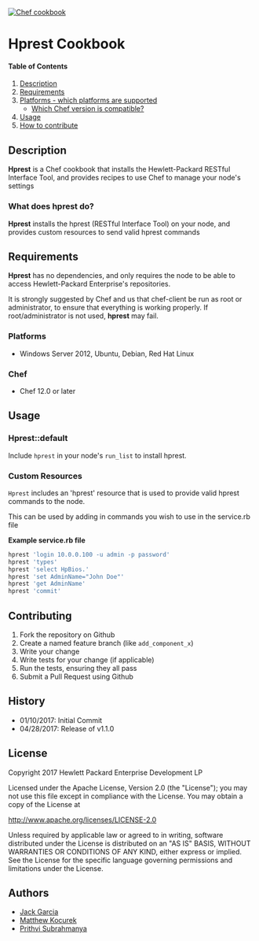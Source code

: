 [![Chef cookbook](https://img.shields.io/cookbook/v/chef-sugar.svg)](https://supermarket.chef.io/cookbooks/hprest)

# Hprest Cookbook

#### Table of Contents
1. [Description](#description)
1. [Requirements](#requirements)
1. [Platforms - which platforms are supported](#platforms)
    * [Which Chef version is compatible?](#chef)
1. [Usage](#usage)
1. [How to contribute](#contributing)

## Description

**Hprest** is a Chef cookbook that installs the Hewlett-Packard RESTful Interface Tool, and provides 
recipes to use Chef to manage your node's settings

### What does hprest do?

**Hprest** installs the hprest (RESTful Interface Tool) on your node, and provides custom resources 
to send valid hprest commands

## Requirements

**Hprest** has no dependencies, and only requires the node to be able to access Hewlett-Packard Enterprise's 
repositories.

It is strongly suggested by Chef and us that chef-client be run as root or administrator, to ensure that everything is working properly. If root/administrator is not used, **hprest** may fail.

### Platforms

- Windows Server 2012, Ubuntu, Debian, Red Hat Linux

### Chef

- Chef 12.0 or later

## Usage

### Hprest::default

Include `hprest` in your node's `run_list` to install hprest.

### Custom Resources

`Hprest` includes an 'hprest' resource that is used to provide valid hprest commands to the node.

This can be used by adding in commands you wish to use in the service.rb file

**Example service.rb file**

```ruby
hprest 'login 10.0.0.100 -u admin -p password'
hprest 'types'
hprest 'select HpBios.'
hprest 'set AdminName="John Doe"'
hprest 'get AdminName'
hprest 'commit'
```

## Contributing

1. Fork the repository on Github
2. Create a named feature branch (like `add_component_x`)
3. Write your change
4. Write tests for your change (if applicable)
5. Run the tests, ensuring they all pass
6. Submit a Pull Request using Github

## History

* 01/10/2017: Initial Commit
* 04/28/2017: Release of v1.1.0

## License

Copyright 2017 Hewlett Packard Enterprise Development LP

Licensed under the Apache License, Version 2.0 (the "License");
you may not use this file except in compliance with the License.
You may obtain a copy of the License at

 http://www.apache.org/licenses/LICENSE-2.0

Unless required by applicable law or agreed to in writing, software
distributed under the License is distributed on an "AS IS" BASIS,
WITHOUT WARRANTIES OR CONDITIONS OF ANY KIND, either express or implied.
See the License for the specific language governing permissions and
limitations under the License.

## Authors

* [Jack Garcia](http://github.com/LumbaJack)
* [Matthew Kocurek](http://github.com/Yergidy)
* [Prithvi Subrahmanya](http://github.com/PrithviBS)

